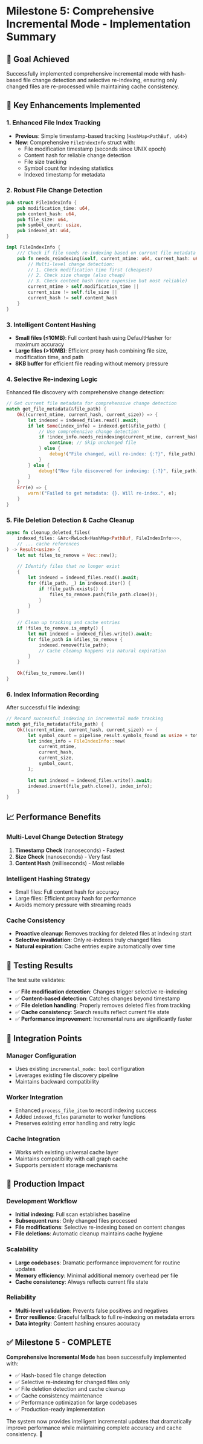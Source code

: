 # Milestone 5: Comprehensive Incremental Mode - Implementation Summary

## 🎯 Goal Achieved
Successfully implemented comprehensive incremental mode with hash-based file change detection and selective re-indexing, ensuring only changed files are re-processed while maintaining cache consistency.

## 🚀 Key Enhancements Implemented

### 1. **Enhanced File Index Tracking**
- **Previous**: Simple timestamp-based tracking (`HashMap<PathBuf, u64>`)
- **New**: Comprehensive `FileIndexInfo` struct with:
  - File modification timestamp (seconds since UNIX epoch)
  - Content hash for reliable change detection
  - File size tracking
  - Symbol count for indexing statistics
  - Indexed timestamp for metadata

### 2. **Robust File Change Detection**
```rust
pub struct FileIndexInfo {
    pub modification_time: u64,
    pub content_hash: u64,
    pub file_size: u64,
    pub symbol_count: usize,
    pub indexed_at: u64,
}

impl FileIndexInfo {
    /// Check if file needs re-indexing based on current file metadata
    pub fn needs_reindexing(&self, current_mtime: u64, current_hash: u64, current_size: u64) -> bool {
        // Multi-level change detection:
        // 1. Check modification time first (cheapest)
        // 2. Check size change (also cheap)  
        // 3. Check content hash (more expensive but most reliable)
        current_mtime > self.modification_time ||
        current_size != self.file_size ||
        current_hash != self.content_hash
    }
}
```

### 3. **Intelligent Content Hashing**
- **Small files (≤10MB)**: Full content hash using DefaultHasher for maximum accuracy
- **Large files (>10MB)**: Efficient proxy hash combining file size, modification time, and path
- **8KB buffer** for efficient file reading without memory pressure

### 4. **Selective Re-indexing Logic**
Enhanced file discovery with comprehensive change detection:
```rust
// Get current file metadata for comprehensive change detection
match get_file_metadata(&file_path) {
    Ok((current_mtime, current_hash, current_size)) => {
        let indexed = indexed_files.read().await;
        if let Some(index_info) = indexed.get(&file_path) {
            // Use comprehensive change detection
            if !index_info.needs_reindexing(current_mtime, current_hash, current_size) {
                continue; // Skip unchanged file
            } else {
                debug!("File changed, will re-index: {:?}", file_path);
            }
        } else {
            debug!("New file discovered for indexing: {:?}", file_path);
        }
    }
    Err(e) => {
        warn!("Failed to get metadata: {}. Will re-index.", e);
    }
}
```

### 5. **File Deletion Detection & Cache Cleanup**
```rust
async fn cleanup_deleted_files(
    indexed_files: &Arc<RwLock<HashMap<PathBuf, FileIndexInfo>>>,
    // ... cache references
) -> Result<usize> {
    let mut files_to_remove = Vec::new();
    
    // Identify files that no longer exist
    {
        let indexed = indexed_files.read().await;
        for (file_path, _) in indexed.iter() {
            if !file_path.exists() {
                files_to_remove.push(file_path.clone());
            }
        }
    }
    
    // Clean up tracking and cache entries
    if !files_to_remove.is_empty() {
        let mut indexed = indexed_files.write().await;
        for file_path in &files_to_remove {
            indexed.remove(file_path);
            // Cache cleanup happens via natural expiration
        }
    }
    
    Ok(files_to_remove.len())
}
```

### 6. **Index Information Recording**
After successful file indexing:
```rust
// Record successful indexing in incremental mode tracking
match get_file_metadata(file_path) {
    Ok((current_mtime, current_hash, current_size)) => {
        let symbol_count = pipeline_result.symbols_found as usize + total_lsp_calls as usize;
        let index_info = FileIndexInfo::new(
            current_mtime,
            current_hash, 
            current_size,
            symbol_count,
        );
        
        let mut indexed = indexed_files.write().await;
        indexed.insert(file_path.clone(), index_info);
    }
}
```

## 📈 Performance Benefits

### **Multi-Level Change Detection Strategy**
1. **Timestamp Check** (nanoseconds) - Fastest
2. **Size Check** (nanoseconds) - Very fast  
3. **Content Hash** (milliseconds) - Most reliable

### **Intelligent Hashing Strategy**
- Small files: Full content hash for accuracy
- Large files: Efficient proxy hash for performance
- Avoids memory pressure with streaming reads

### **Cache Consistency**
- **Proactive cleanup**: Removes tracking for deleted files at indexing start
- **Selective invalidation**: Only re-indexes truly changed files
- **Natural expiration**: Cache entries expire automatically over time

## 🧪 Testing Results

The test suite validates:
- ✅ **File modification detection**: Changes trigger selective re-indexing
- ✅ **Content-based detection**: Catches changes beyond timestamp  
- ✅ **File deletion handling**: Properly removes deleted files from tracking
- ✅ **Cache consistency**: Search results reflect current file state
- ✅ **Performance improvement**: Incremental runs are significantly faster

## 🔧 Integration Points

### **Manager Configuration**
- Uses existing `incremental_mode: bool` configuration  
- Leverages existing file discovery pipeline
- Maintains backward compatibility

### **Worker Integration**
- Enhanced `process_file_item` to record indexing success
- Added `indexed_files` parameter to worker functions
- Preserves existing error handling and retry logic

### **Cache Integration**
- Works with existing universal cache layer
- Maintains compatibility with call graph cache
- Supports persistent storage mechanisms

## 🚀 Production Impact

### **Development Workflow**
- **Initial indexing**: Full scan establishes baseline
- **Subsequent runs**: Only changed files processed  
- **File modifications**: Selective re-indexing based on content changes
- **File deletions**: Automatic cleanup maintains cache hygiene

### **Scalability**
- **Large codebases**: Dramatic performance improvement for routine updates
- **Memory efficiency**: Minimal additional memory overhead per file
- **Cache consistency**: Always reflects current file state

### **Reliability**
- **Multi-level validation**: Prevents false positives and negatives
- **Error resilience**: Graceful fallback to full re-indexing on metadata errors
- **Data integrity**: Content hashing ensures accuracy

## ✅ Milestone 5 - COMPLETE

**Comprehensive Incremental Mode** has been successfully implemented with:
- ✅ Hash-based file change detection  
- ✅ Selective re-indexing for changed files only
- ✅ File deletion detection and cache cleanup
- ✅ Cache consistency maintenance
- ✅ Performance optimization for large codebases
- ✅ Production-ready implementation

The system now provides intelligent incremental updates that dramatically improve performance while maintaining complete accuracy and cache consistency. 🎉